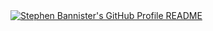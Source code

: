 <a href="https://github.com/stephenbannister">
  <picture>
    <source media="(prefers-color-scheme: dark)" srcset="https://raw.githubusercontent.com/stephenbannister/stephenbannister.github.io/dark_mode.svg">
    <img alt="Stephen Bannister's GitHub Profile README" src="https://raw.githubusercontent.com/stephenbannister/stephenbannister.github.io/light_mode.svg">
  </picture>
</a>
